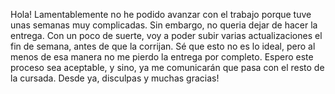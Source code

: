 Hola!
Lamentablemente no he podido avanzar con el trabajo porque tuve unas semanas muy complicadas. Sin embargo, no queria dejar de hacer la entrega.
Con un poco de suerte, voy a poder subir varias actualizaciones el fin de semana, antes de que la corrijan. 
Sé que esto no es lo ideal, pero al menos de esa manera no me pierdo la entrega por completo.
Espero este proceso sea aceptable, y sino, ya me comunicarán que pasa con el resto de la cursada.
Desde ya, disculpas y muchas gracias!
